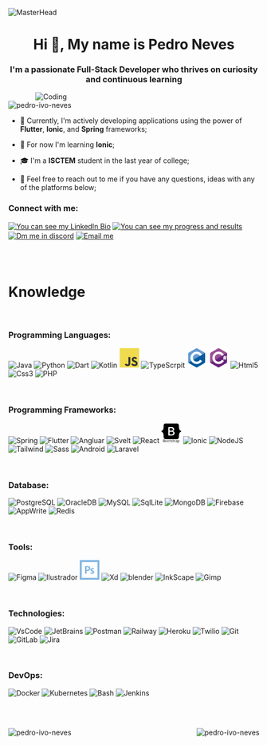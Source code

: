 ![MasterHead](https://uploads-ssl.webflow.com/5f841209f4e71b2d70034471/6078b650748b8558d46ffb7f_Flutter%20app%20development.png)
<h1 align="center">Hi 👋, My name is Pedro Neves</h1>
<h3 align="center">I'm a passionate Full-Stack Developer who thrives on curiosity and continuous learning</h3>
<img align="right" alt="Coding" width="450" src="https://media2.giphy.com/media/qgQUggAC3Pfv687qPC/giphy.gif">

<p align="left"> <img src="https://komarev.com/ghpvc/?username=pedro-ivo-neves&label=Profile%20views&color=0e75b6&style=flat" alt="pedro-ivo-neves" /> </p>

- 🔭 Currently, I'm actively developing applications using the power of **Flutter**, **Ionic**, and **Spring** frameworks;

- 🌱 For now I'm learning **Ionic**;

- 🎓 I'm a **ISCTEM** student in the last year of college;

- 💬 Feel free to reach out to me if you have any questions, ideas with any of the platforms below;

<h3 align="left">Connect with me:</h3>
<p align="left">
<a href="https://linkedin.com/in/pedro-ivo-neves" target="blank"><img align="center" src="https://raw.githubusercontent.com/rahuldkjain/github-profile-readme-generator/master/src/images/icons/Social/linked-in-alt.svg" alt="You can see my LinkedIn Bio" height="30" width="40" /></a>
<a href="https://www.leetcode.com/pedro_neves" target="blank"><img align="center" src="https://raw.githubusercontent.com/rahuldkjain/github-profile-readme-generator/master/src/images/icons/Social/leet-code.svg" alt="You can see my progress and results" height="30" width="40" /></a>
<a href="https://discord.gg/PedroNeves#9324" target="blank"><img align="center" src="https://raw.githubusercontent.com/rahuldkjain/github-profile-readme-generator/master/src/images/icons/Social/discord.svg" alt="Dm me in discord" height="30" width="40" /></a>
<a href='mailto:pedronevesmz2015@gmail.com'><img align="center" src='https://upload.wikimedia.org/wikipedia/commons/thumb/7/7e/Gmail_icon_%282020%29.svg/768px-Gmail_icon_%282020%29.svg.png?20221017173631' height="28" width="34" alt="Email me" /></a>
</p>

<br><br>
<h1>Knowledge</h1>
<br>
<h3 align="left">Programming Languages: </h3>
<p align="left">
<img src="https://www.vectorlogo.zone/logos/java/java-icon.svg"  width="45" height="45" alt="Java">
<img src="https://www.vectorlogo.zone/logos/python/python-icon.svg"  width="40" height="40" alt="Python">
<img src="https://www.vectorlogo.zone/logos/dartlang/dartlang-icon.svg"  width="40" height="40" alt="Dart">
<img src="https://www.vectorlogo.zone/logos/kotlinlang/kotlinlang-icon.svg"  width="40" height="40" alt="Kotlin">
<img src="https://raw.githubusercontent.com/devicons/devicon/master/icons/javascript/javascript-original.svg" width="40" height="40" alt="Javascrpit">
<img src="https://www.vectorlogo.zone/logos/typescriptlang/typescriptlang-icon.svg" width="40" height="40" alt="TypeScrpit">
<img src="https://raw.githubusercontent.com/devicons/devicon/master/icons/c/c-original.svg" width="40" height="40" alt="C" />
<img src="https://raw.githubusercontent.com/devicons/devicon/master/icons/csharp/csharp-original.svg" width="40" height="40" alt="CSharp"/>
<img src="https://www.vectorlogo.zone/logos/w3_html5/w3_html5-icon.svg" width="40" height="40" alt="Html5"/>
<img src="https://www.vectorlogo.zone/logos/w3_css/w3_css-icon.svg" width="40" height="40" alt="Css3"/>
<img src="https://www.vectorlogo.zone/logos/php/php-icon.svg" width="40" height="40" alt="PHP"/>
  
</p>

<br>

<h3>Programming Frameworks: </h3>
<p>
<img src="https://www.vectorlogo.zone/logos/springio/springio-icon.svg"  width="40" height="40" alt="Spring">
<img src="https://www.vectorlogo.zone/logos/flutterio/flutterio-icon.svg"  width="40" height="40" alt="Flutter">  
<img src="https://www.vectorlogo.zone/logos/angular/angular-icon.svg"  width="40" height="40" alt="Angluar">  
<img src="https://upload.wikimedia.org/wikipedia/commons/1/1b/Svelte_Logo.svg"  width="40" height="40" alt="Svelt">
<img src="https://www.vectorlogo.zone/logos/reactjs/reactjs-icon.svg"  width="40" height="40" alt="React">
<img src="https://raw.githubusercontent.com/devicons/devicon/master/icons/bootstrap/bootstrap-plain-wordmark.svg"  width="40" height="40" alt="BootStrap">
<img src="https://www.vectorlogo.zone/logos/ionicframework/ionicframework-icon.svg"  width="40" height="40" alt="Ionic"> 
<img src="https://www.vectorlogo.zone/logos/nodejs/nodejs-icon.svg"  width="40" height="40" alt="NodeJS">    
<img src="https://www.vectorlogo.zone/logos/tailwindcss/tailwindcss-icon.svg"  width="40" height="40" alt="Tailwind"> 
<img src="https://www.vectorlogo.zone/logos/sass-lang/sass-lang-icon.svg"  width="40" height="40" alt="Sass"> 
<img src="https://www.vectorlogo.zone/logos/android/android-icon.svg"  width="40" height="40" alt="Android"> 
<img src="https://www.vectorlogo.zone/logos/laravel/laravel-icon.svg"  width="40" height="40" alt="Laravel">

</p>

<br>
<h3>Database: </h3>
<p>
<img src="https://www.vectorlogo.zone/logos/postgresql/postgresql-icon.svg"  width="40" height="40" alt="PostgreSQL"> 
<img src="https://www.vectorlogo.zone/logos/oracle/oracle-icon.svg"  width="40" height="40" alt="OracleDB">
<img src="https://www.vectorlogo.zone/logos/mysql/mysql-icon.svg"  width="40" height="40" alt="MySQL">
<img src="https://www.vectorlogo.zone/logos/sqlite/sqlite-icon.svg"  width="40" height="40" alt="SqlLite">
<img src="https://www.vectorlogo.zone/logos/mongodb/mongodb-icon.svg"  width="40" height="40" alt="MongoDB">
<img src="https://www.vectorlogo.zone/logos/firebase/firebase-icon.svg"  width="40" height="40" alt="Firebase">
<img src="https://www.vectorlogo.zone/logos/appwriteio/appwriteio-icon.svg"  width="40" height="40" alt="AppWrite">
<img src="https://www.vectorlogo.zone/logos/redis/redis-icon.svg"  width="40" height="40" alt="Redis">
  
</p>

<br>


<h3>Tools: </h3>
<p>
<img src="https://www.vectorlogo.zone/logos/figma/figma-icon.svg"  width="40" height="40" alt="Figma"> 
<img src="https://www.vectorlogo.zone/logos/adobe_illustrator/adobe_illustrator-icon.svg"  width="40" height="40" alt="Ilustrador">
<img src="https://raw.githubusercontent.com/devicons/devicon/master/icons/photoshop/photoshop-line.svg"  width="40" height="40" alt="Photoshop">
<img src="https://cdn.worldvectorlogo.com/logos/adobe-xd.svg"  width="40" height="40" alt="Xd">
<img src="https://download.blender.org/branding/community/blender_community_badge_white.svg" alt="blender" width="40" height="40"/>
<img src="https://www.vectorlogo.zone/logos/inkscape/inkscape-icon.svg" width="40" height="40" alt="InkScape">
<img src="https://www.vectorlogo.zone/logos/gimp/gimp-icon.svg" width="40" height="40" alt="Gimp">
  
</p>

<br>


<h3>Technologies: </h3>
<p>
<img src="https://www.vectorlogo.zone/logos/visualstudio_code/visualstudio_code-icon.svg"  width="40" height="40" alt="VsCode">
<img src="https://www.vectorlogo.zone/logos/jetbrains/jetbrains-icon.svg"  width="40" height="40" alt="JetBrains">
  
<img src="https://www.vectorlogo.zone/logos/getpostman/getpostman-icon.svg"  width="40" height="40" alt="Postman">
<img src="https://camo.githubusercontent.com/df61f4b2e2cc40922b5290ed53040485ab7167836872ce1aa88d88462e9816ce/68747470733a2f2f7261696c7761792e6170702f6272616e642f6c6f676f2d6c696768742e706e67"  width="45" height="45" alt="Railway">
<img src="https://www.vectorlogo.zone/logos/heroku/heroku-icon.svg"  width="40" height="40" alt="Heroku">
<img src="https://www.vectorlogo.zone/logos/twilio/twilio-icon.svg"  width="40" height="40" alt="Twilio">
<img src="https://www.vectorlogo.zone/logos/git-scm/git-scm-icon.svg"  width="40" height="40" alt="Git">
<img src="https://www.vectorlogo.zone/logos/gitlab/gitlab-icon.svg"  width="40" height="40" alt="GitLab">
<img src="https://www.vectorlogo.zone/logos/atlassian_jira/atlassian_jira-icon.svg"  width="40" height="40" alt="Jira">
  
</p>

<br>

<h3>DevOps: </h3>
<p>
<img src="https://www.vectorlogo.zone/logos/docker/docker-icon.svg"  width="50" height="50" alt="Docker"> 
<img src="https://www.vectorlogo.zone/logos/kubernetes/kubernetes-icon.svg"  width="50" height="50" alt="Kubernetes"> 
<img src="https://www.vectorlogo.zone/logos/gnu_bash/gnu_bash-icon.svg"  width="50" height="50" alt="Bash"> 
<img src="https://www.vectorlogo.zone/logos/jenkins/jenkins-icon.svg"  width="50" height="50" alt="Jenkins"> 
</p>

<br><br>
<!-- <h3 align="left">Languages and Tools:</h3>
<p align="left"> <a href="https://developer.android.com" target="_blank" rel="noreferrer"> <img src="https://raw.githubusercontent.com/devicons/devicon/master/icons/android/android-original-wordmark.svg" alt="android" width="40" height="40"/> </a> <a href="https://www.gnu.org/software/bash/" target="_blank" rel="noreferrer"> <img src="https://www.vectorlogo.zone/logos/gnu_bash/gnu_bash-icon.svg" alt="bash" width="40" height="40"/> </a> <a href="https://www.blender.org/" target="_blank" rel="noreferrer"> <img src="https://download.blender.org/branding/community/blender_community_badge_white.svg" alt="blender" width="40" height="40"/> </a> <a href="https://getbootstrap.com" target="_blank" rel="noreferrer"> <img src="https://raw.githubusercontent.com/devicons/devicon/master/icons/bootstrap/bootstrap-plain-wordmark.svg" alt="bootstrap" width="40" height="40"/> </a> <a href="https://www.cprogramming.com/" target="_blank" rel="noreferrer"> <img src="https://raw.githubusercontent.com/devicons/devicon/master/icons/c/c-original.svg" alt="c" width="40" height="40"/> </a> <a href="https://www.w3schools.com/cs/" target="_blank" rel="noreferrer"> <img src="https://raw.githubusercontent.com/devicons/devicon/master/icons/csharp/csharp-original.svg" alt="csharp" width="40" height="40"/> </a> <a href="https://www.w3schools.com/css/" target="_blank" rel="noreferrer"> <img src="https://raw.githubusercontent.com/devicons/devicon/master/icons/css3/css3-original-wordmark.svg" alt="css3" width="40" height="40"/> </a> <a href="https://dart.dev" target="_blank" rel="noreferrer"> <img src="https://www.vectorlogo.zone/logos/dartlang/dartlang-icon.svg" alt="dart" width="40" height="40"/> </a> <a href="https://www.figma.com/" target="_blank" rel="noreferrer"> <img src="https://www.vectorlogo.zone/logos/figma/figma-icon.svg" alt="figma" width="40" height="40"/> </a> <a href="https://firebase.google.com/" target="_blank" rel="noreferrer"> <img src="https://www.vectorlogo.zone/logos/firebase/firebase-icon.svg" alt="firebase" width="40" height="40"/> </a> <a href="https://flutter.dev" target="_blank" rel="noreferrer"> <img src="https://www.vectorlogo.zone/logos/flutterio/flutterio-icon.svg" alt="flutter" width="40" height="40"/> </a> <a href="https://git-scm.com/" target="_blank" rel="noreferrer"> <img src="https://www.vectorlogo.zone/logos/git-scm/git-scm-icon.svg" alt="git" width="40" height="40"/> </a> <a href="https://www.w3.org/html/" target="_blank" rel="noreferrer"> <img src="https://raw.githubusercontent.com/devicons/devicon/master/icons/html5/html5-original-wordmark.svg" alt="html5" width="40" height="40"/> </a> <a href="https://www.adobe.com/in/products/illustrator.html" target="_blank" rel="noreferrer"> <img src="https://www.vectorlogo.zone/logos/adobe_illustrator/adobe_illustrator-icon.svg" alt="illustrator" width="40" height="40"/> </a> <a href="https://www.java.com" target="_blank" rel="noreferrer"> <img src="https://raw.githubusercontent.com/devicons/devicon/master/icons/java/java-original.svg" alt="java" width="40" height="40"/> </a> <a href="https://developer.mozilla.org/en-US/docs/Web/JavaScript" target="_blank" rel="noreferrer"> <img src="https://raw.githubusercontent.com/devicons/devicon/master/icons/javascript/javascript-original.svg" alt="javascript" width="40" height="40"/> </a> <a href="https://kotlinlang.org" target="_blank" rel="noreferrer"> <img src="https://www.vectorlogo.zone/logos/kotlinlang/kotlinlang-icon.svg" alt="kotlin" width="40" height="40"/> </a> <a href="https://www.linux.org/" target="_blank" rel="noreferrer"> <img src="https://raw.githubusercontent.com/devicons/devicon/master/icons/linux/linux-original.svg" alt="linux" width="40" height="40"/> </a> <a href="https://www.mongodb.com/" target="_blank" rel="noreferrer"> <img src="https://raw.githubusercontent.com/devicons/devicon/master/icons/mongodb/mongodb-original-wordmark.svg" alt="mongodb" width="40" height="40"/> </a> <a href="https://www.mysql.com/" target="_blank" rel="noreferrer"> <img src="https://raw.githubusercontent.com/devicons/devicon/master/icons/mysql/mysql-original-wordmark.svg" alt="mysql" width="40" height="40"/> </a> <a href="https://nodejs.org" target="_blank" rel="noreferrer"> <img src="https://raw.githubusercontent.com/devicons/devicon/master/icons/nodejs/nodejs-original-wordmark.svg" alt="nodejs" width="40" height="40"/> </a> <a href="https://www.oracle.com/" target="_blank" rel="noreferrer"> <img src="https://raw.githubusercontent.com/devicons/devicon/master/icons/oracle/oracle-original.svg" alt="oracle" width="40" height="40"/> </a> <a href="https://www.photoshop.com/en" target="_blank" rel="noreferrer"> <img src="https://raw.githubusercontent.com/devicons/devicon/master/icons/photoshop/photoshop-line.svg" alt="photoshop" width="40" height="40"/> </a> <a href="https://www.postgresql.org" target="_blank" rel="noreferrer"> <img src="https://raw.githubusercontent.com/devicons/devicon/master/icons/postgresql/postgresql-original-wordmark.svg" alt="postgresql" width="40" height="40"/> </a> <a href="https://www.python.org" target="_blank" rel="noreferrer"> <img src="https://raw.githubusercontent.com/devicons/devicon/master/icons/python/python-original.svg" alt="python" width="40" height="40"/> </a> <a href="https://reactjs.org/" target="_blank" rel="noreferrer"> <img src="https://raw.githubusercontent.com/devicons/devicon/master/icons/react/react-original-wordmark.svg" alt="react" width="40" height="40"/> </a> <a href="https://sass-lang.com" target="_blank" rel="noreferrer"> <img src="https://raw.githubusercontent.com/devicons/devicon/master/icons/sass/sass-original.svg" alt="sass" width="40" height="40"/> </a> <a href="https://spring.io/" target="_blank" rel="noreferrer"> <img src="https://www.vectorlogo.zone/logos/springio/springio-icon.svg" alt="spring" width="40" height="40"/> </a> <a href="https://www.sqlite.org/" target="_blank" rel="noreferrer"> <img src="https://www.vectorlogo.zone/logos/sqlite/sqlite-icon.svg" alt="sqlite" width="40" height="40"/> </a> <a href="https://svelte.dev" target="_blank" rel="noreferrer"> <img src="https://upload.wikimedia.org/wikipedia/commons/1/1b/Svelte_Logo.svg" alt="svelte" width="40" height="40"/> </a> <a href="https://tailwindcss.com/" target="_blank" rel="noreferrer"> <img src="https://www.vectorlogo.zone/logos/tailwindcss/tailwindcss-icon.svg" alt="tailwind" width="40" height="40"/> </a> <a href="https://unity.com/" target="_blank" rel="noreferrer"> <img src="https://www.vectorlogo.zone/logos/unity3d/unity3d-icon.svg" alt="unity" width="40" height="40"/> </a> <a href="https://www.adobe.com/products/xd.html" target="_blank" rel="noreferrer"> <img src="https://cdn.worldvectorlogo.com/logos/adobe-xd.svg" alt="xd" width="40" height="40"/> </a> 
<img src="https://www.vectorlogo.zone/logos/ionicframework/ionicframework-icon.svg" width="40" height="40" alt="Ionic">
<img src="https://www.vectorlogo.zone/logos/angular/angular-icon.svg" width="40" height="40" alt="Angular"> 
<img src="https://www.vectorlogo.zone/logos/typescriptlang/typescriptlang-icon.svg" width="40" height="40" alt="Typescript">
<img src="https://www.vectorlogo.zone/logos/inkscape/inkscape-icon.svg" width="40" height="40" alt="InkScape">
</p> -->

<p>
<!-- <img src="https://github-readme-stats.vercel.app/api/top-langs?username=pedro-ivo-neves&show_icons=true&locale=en&layout=compact" alt="pedro-ivo-neves" />
&nbsp; -->
<img src="https://github-readme-stats.vercel.app/api?username=pedro-ivo-neves&show_icons=true&locale=en" alt="pedro-ivo-neves" align="left"/>
<!-- <br><br> -->
<!-- <p> -->
<img align="right" src="https://github-readme-streak-stats.herokuapp.com/?user=pedro-ivo-neves&" alt="pedro-ivo-neves" /></p>

<!-- ![Snake animation](https://github.com/thepiyushmalhotra/thepiyushmalhotra/blob/output/github-contribution-grid-snake.svg) -->
